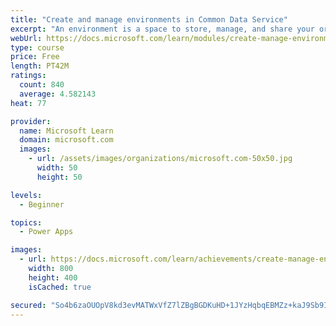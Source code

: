 ```yaml
---
title: "Create and manage environments in Common Data Service"
excerpt: "An environment is a space to store, manage, and share your organization's business data that is stored within an instance of a Common Data Service database.  You can set up one or many environments, depending on the needs of your organization. This module explores these environments and how you can use them with instances of Common Data Service databases."
webUrl: https://docs.microsoft.com/learn/modules/create-manage-environments/
type: course
price: Free
length: PT42M
ratings:
  count: 840
  average: 4.582143
heat: 77

provider:
  name: Microsoft Learn
  domain: microsoft.com
  images:
    - url: /assets/images/organizations/microsoft.com-50x50.jpg
      width: 50
      height: 50

levels:
  - Beginner

topics:
  - Power Apps

images:
  - url: https://docs.microsoft.com/learn/achievements/create-manage-environments-social.png
    width: 800
    height: 400
    isCached: true

secured: "So4b6zaOUOpV8kd3evMATWxVfZ7lZBgBGDKuHD+1JYzHqbqEBMZz+kaJ9Sb9IhJmUpb6vWM4M1/zWYAIYpD5cGt54zcK2ovheKs/xmmpztegYD5esJCNLtuyts7nY+ri5jxwFOK541z7KZ7kuWaRo/a1i6JB27JJt1pS4q3knh4e0sKiPEWbZB+earAgMX6jn4aX+e9MVanDeeb3TOW4sukqV/5YKcQ21RRuWbh9dVFMz6abJ2uGTFMGvIVzkH3Ds9aIAJNXmEgtEJxQZYdEcf4R61o8w8Pyt/VTFz8i6dFdmhqMR7Nr5Gipx62vPUduwOSWYCNabRh1JtMzPuCjMj4gBa+YZGbX40aeWk5QqgY+bXSstWjLAVcuQtne/G/XeBxLgyZSZWBXsh4IJ9AT5Q==;2Y/RRbHJDd5fVA+yaQel5w=="
---
```


